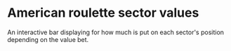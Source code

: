 # American roulette sector values

An interactive bar displaying for how much is put on each sector's position depending on the value bet.
